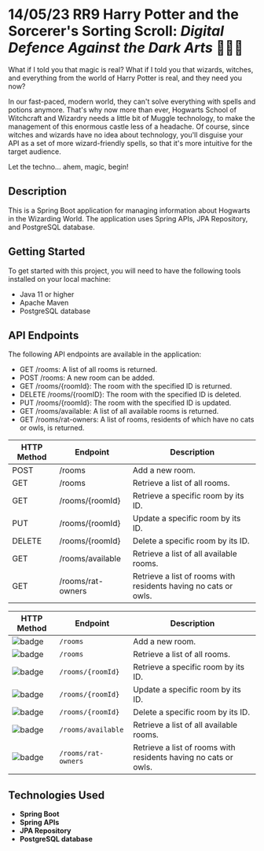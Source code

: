 # 14/05/23 RR9 Harry Potter and the Sorcerer's Sorting Scroll: _Digital Defence Against the Dark Arts_  🧙‍📜🔮
What if I told you that magic is real? What if I told you that wizards, witches, and everything from the world of Harry Potter is real, and they need you now?

In our fast-paced, modern world, they can't solve everything with spells and potions anymore. That's why now more than ever, Hogwarts School of Witchcraft and Wizardry needs a little bit of Muggle technology, to make the management of this enormous castle less of a headache. Of course, since witches and wizards have no idea about technology, you'll disguise your API as a set of more wizard-friendly spells, so that it's more intuitive for the target audience.

Let the techno... ahem, magic, begin!

## Description

This is a Spring Boot application for managing information about Hogwarts in the Wizarding World. The application uses Spring APIs, JPA Repository, and PostgreSQL database.

## Getting Started
To get started with this project, you will need to have the following tools installed on your local machine:

- Java 11 or higher
- Apache Maven
- PostgreSQL database

## API Endpoints
The following API endpoints are available in the application:

- GET /rooms: A list of all rooms is returned.
- POST /rooms: A new room can be added.
- GET /rooms/{roomId}: The room with the specified ID is returned.
- DELETE /rooms/{roomID}: The room with the specified ID is deleted.
- PUT /rooms/{roomId}: The room with the specified ID is updated.
- GET /rooms/available: A list of all available rooms is returned.
- GET /rooms/rat-owners: A list of rooms, residents of which have no cats or owls, is returned.

| HTTP Method | Endpoint            | Description                                              |
|-------------|---------------------|----------------------------------------------------------|
| POST        | /rooms              | Add a new room.                                          |
| GET         | /rooms              | Retrieve a list of all rooms.                            |
| GET         | /rooms/{roomId}     | Retrieve a specific room by its ID.                       |
| PUT         | /rooms/{roomId}     | Update a specific room by its ID.                         |
| DELETE      | /rooms/{roomId}     | Delete a specific room by its ID.                         |
| GET         | /rooms/available    | Retrieve a list of all available rooms.                   |
| GET         | /rooms/rat-owners   | Retrieve a list of rooms with residents having no cats or owls. |


| HTTP Method                                        | Endpoint            | Description                                              |
|----------------------------------------------------|---------------------|----------------------------------------------------------|
| ![badge](https://img.shields.io/badge/POST-yellow) | `/rooms`              | Add a new room.                                          |
| ![badge](https://img.shields.io/badge/GET-blue)    | `/rooms`              | Retrieve a list of all rooms.                            |
| ![badge](https://img.shields.io/badge/GET-blue)    | `/rooms/{roomId}`     | Retrieve a specific room by its ID.                       |
| ![badge](https://img.shields.io/badge/PUT-success) | `/rooms/{roomId}`     | Update a specific room by its ID.                         |
| ![badge](https://img.shields.io/badge/DELETE-red)  | `/rooms/{roomId}`     | Delete a specific room by its ID.                         |
| ![badge](https://img.shields.io/badge/GET-blue)    | `/rooms/available`    | Retrieve a list of all available rooms.                   |
| ![badge](https://img.shields.io/badge/GET-blue)    | `/rooms/rat-owners`   | Retrieve a list of rooms with residents having no cats or owls. |


## Technologies Used
- **Spring Boot**
- **Spring APIs**
- **JPA Repository**
- **PostgreSQL database** 
